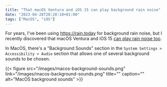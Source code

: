 ```yaml
---
title: "That macOS Ventura and iOS 15 can play background rain noise"
date: "2023-04-28T20:20:10+01:00"
tags: ["MacOS", "iOS"]
---
```


For years, I've been using <https://rain.today> for background rain noise, but I
recently discovered that macOS Ventura and iOS 15 [can play rain noise
too][macos_rain].

In MacOS, there's a "Background Sounds" section in the `System Settings >
Accessibility > Audio` section that allows one of several background sounds to be
chosen.

{{< figure src="/images/macos-background-sounds.png" link="/images/macos-background-sounds.png" title="" caption="" alt="MacOS background sounds" >}}

[macos_rain]: https://support.apple.com/en-gb/HT212775

